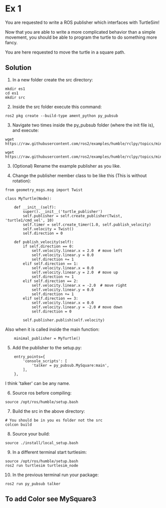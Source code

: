 # Ex 1

You are requested to write a ROS publisher which interfaces with TurtleSim!

Now that you are able to write a more complicated behavior than a simple movement, you should be able to program the turtle to do something more fancy.

You are here requested to move the turtle in a square path.

## Solution

1. In a new folder create the src directory:

```
mkdir es1
cd es1
mkdir src
```

2. Inside the src folder execute this command:

```
ros2 pkg create --build-type ament_python py_pubsub
```

3. Navigate two times inside the py_pubsub folder (where the init file is), and execute:

```
wget https://raw.githubusercontent.com/ros2/examples/humble/rclpy/topics/minimal_subscriber/examples_rclpy_minimal_subscriber/subscriber_member_function.py

wget https://raw.githubusercontent.com/ros2/examples/humble/rclpy/topics/minimal_publisher/examples_rclpy_minimal_publisher/publisher_member_function.py
```

3. (Optional) Rename the example publisher as you like.

4. Change the publisher member class to be like this (This is without rotation):

```
from geometry_msgs.msg import Twist

class MyTurtle(Node):

    def __init__(self):
        super().__init__('turtle_publisher')
        self.publisher = self.create_publisher(Twist, 'turtle1/cmd_vel', 10)
        self.timer = self.create_timer(1.0, self.publish_velocity)
        self.velocity = Twist()
        self.direction = 0

    def publish_velocity(self):
        if self.direction == 0:
            self.velocity.linear.x = 2.0  # move left
            self.velocity.linear.y = 0.0
            self.direction += 1
        elif self.direction == 1:
            self.velocity.linear.x = 0.0
            self.velocity.linear.y = 2.0  # move up
            self.direction += 1
        elif self.direction == 2:
            self.velocity.linear.x = -2.0  # move right
            self.velocity.linear.y = 0.0
            self.direction += 1
        elif self.direction == 3:
            self.velocity.linear.x = 0.0
            self.velocity.linear.y = -2.0 # move down
            self.direction = 0

        self.publisher.publish(self.velocity)
```

Also when it is called inside the main function:

```
    minimal_publisher = MyTurtle()
```

5. Add the publisher to the setup.py:

```
    entry_points={
        'console_scripts': [
            'talker = py_pubsub.MySquare:main',
        ],
    },
```

I think 'talker' can be any name.

6. Source ros before compiling:

```
source /opt/ros/humble/setup.bash
```

7. Build the src in the above directory:

```
# You should be in you es folder not the src
colcon build
```

8. Source your build:

```
source ./install/local_setup.bash
```

9. In a different terminal start turtlesim:

```
source /opt/ros/humble/setup.bash
ros2 run turtlesim turtlesim_node
```

10. In the previous terminal run your package:

```
ros2 run py_pubsub talker
```

## To add Color see MySquare3